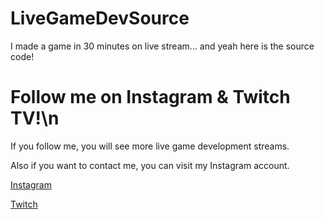# LiveGameDevSource
I made a game in 30 minutes on live stream... and yeah here is the source code!

# Follow me on Instagram & Twitch TV!\n
If you follow me, you will see more live game development streams.

Also if you want to contact me, you can visit my Instagram account.

[Instagram](https://wwww.instagram.com/darkarisharr)

[Twitch](https://www.twitch.tv/itswinly)
